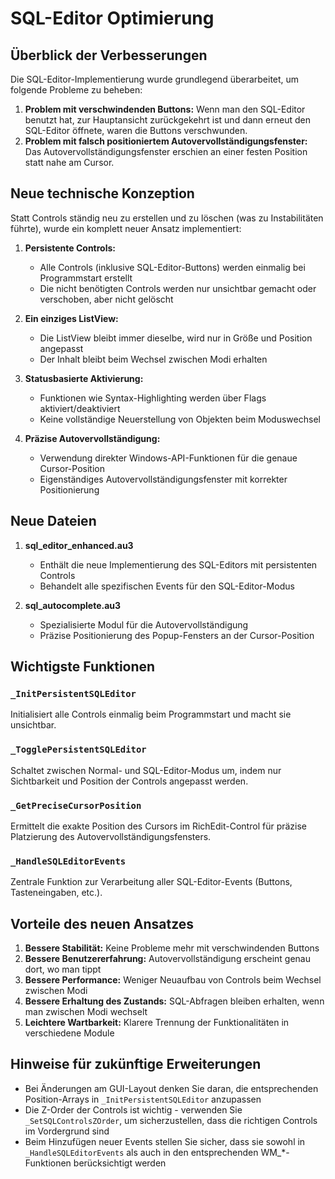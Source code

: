 # SQL-Editor Optimierung

## Überblick der Verbesserungen

Die SQL-Editor-Implementierung wurde grundlegend überarbeitet, um folgende Probleme zu beheben:

1. **Problem mit verschwindenden Buttons:** Wenn man den SQL-Editor benutzt hat, zur Hauptansicht zurückgekehrt ist und dann erneut den SQL-Editor öffnete, waren die Buttons verschwunden.
2. **Problem mit falsch positioniertem Autovervollständigungsfenster:** Das Autovervollständigungsfenster erschien an einer festen Position statt nahe am Cursor.

## Neue technische Konzeption

Statt Controls ständig neu zu erstellen und zu löschen (was zu Instabilitäten führte), wurde ein komplett neuer Ansatz implementiert:

1. **Persistente Controls:** 
   - Alle Controls (inklusive SQL-Editor-Buttons) werden einmalig bei Programmstart erstellt
   - Die nicht benötigten Controls werden nur unsichtbar gemacht oder verschoben, aber nicht gelöscht
   
2. **Ein einziges ListView:**
   - Die ListView bleibt immer dieselbe, wird nur in Größe und Position angepasst
   - Der Inhalt bleibt beim Wechsel zwischen Modi erhalten
   
3. **Statusbasierte Aktivierung:**
   - Funktionen wie Syntax-Highlighting werden über Flags aktiviert/deaktiviert
   - Keine vollständige Neuerstellung von Objekten beim Moduswechsel
   
4. **Präzise Autovervollständigung:**
   - Verwendung direkter Windows-API-Funktionen für die genaue Cursor-Position
   - Eigenständiges Autovervollständigungsfenster mit korrekter Positionierung

## Neue Dateien

1. **sql_editor_enhanced.au3**
   - Enthält die neue Implementierung des SQL-Editors mit persistenten Controls
   - Behandelt alle spezifischen Events für den SQL-Editor-Modus

2. **sql_autocomplete.au3**
   - Spezialisierte Modul für die Autovervollständigung
   - Präzise Positionierung des Popup-Fensters an der Cursor-Position

## Wichtigste Funktionen

### `_InitPersistentSQLEditor`
Initialisiert alle Controls einmalig beim Programmstart und macht sie unsichtbar.

### `_TogglePersistentSQLEditor`
Schaltet zwischen Normal- und SQL-Editor-Modus um, indem nur Sichtbarkeit und Position der Controls angepasst werden.

### `_GetPreciseCursorPosition`
Ermittelt die exakte Position des Cursors im RichEdit-Control für präzise Platzierung des Autovervollständigungsfensters.

### `_HandleSQLEditorEvents`
Zentrale Funktion zur Verarbeitung aller SQL-Editor-Events (Buttons, Tasteneingaben, etc.).

## Vorteile des neuen Ansatzes

1. **Bessere Stabilität:** Keine Probleme mehr mit verschwindenden Buttons
2. **Bessere Benutzererfahrung:** Autovervollständigung erscheint genau dort, wo man tippt
3. **Bessere Performance:** Weniger Neuaufbau von Controls beim Wechsel zwischen Modi
4. **Bessere Erhaltung des Zustands:** SQL-Abfragen bleiben erhalten, wenn man zwischen Modi wechselt
5. **Leichtere Wartbarkeit:** Klarere Trennung der Funktionalitäten in verschiedene Module

## Hinweise für zukünftige Erweiterungen

- Bei Änderungen am GUI-Layout denken Sie daran, die entsprechenden Position-Arrays in `_InitPersistentSQLEditor` anzupassen
- Die Z-Order der Controls ist wichtig - verwenden Sie `_SetSQLControlsZOrder`, um sicherzustellen, dass die richtigen Controls im Vordergrund sind
- Beim Hinzufügen neuer Events stellen Sie sicher, dass sie sowohl in `_HandleSQLEditorEvents` als auch in den entsprechenden WM_*-Funktionen berücksichtigt werden
